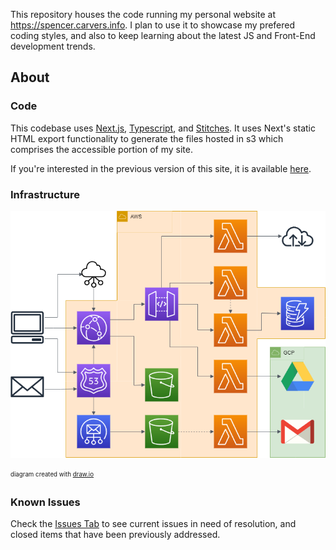 This repository houses the code running my personal website at https://spencer.carvers.info. I plan to use it to showcase my prefered coding styles, and also to keep learning about the latest JS and Front-End development trends.

## About
### Code
This codebase uses [Next.js](https://nextjs.org/), [Typescript](https://www.typescriptlang.org/), and [Stitches](https://stitches.dev/). It uses Next's static HTML export functionality to generate the files hosted in s3 which comprises the accessible portion of my site.

If you're interested in the previous version of this site, it is available [here](https://github.com/spencer-carver/website).

### Infrastructure
![architecture diagram](/public/docs/infrastructure.png)

<sub><sup>diagram created with [draw.io](https://www.draw.io/?splash=0&libs=aws3)</sup></sub>

### Known Issues
Check the [Issues Tab](https://github.com/spencer-carver/next-website/issues) to see current issues in need of resolution, and closed items that have been previously addressed.
